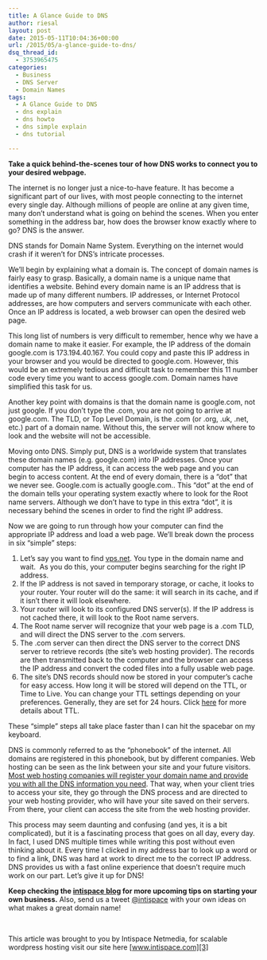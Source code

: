 ```yaml
---
title: A Glance Guide to DNS
author: riesal
layout: post
date: 2015-05-11T10:04:36+00:00
url: /2015/05/a-glance-guide-to-dns/
dsq_thread_id:
  - 3753965475
categories:
  - Business
  - DNS Server
  - Domain Names
tags:
  - A Glance Guide to DNS
  - dns explain
  - dns howto
  - dns simple explain
  - dns tutorial

---
```

**Take a quick behind-the-scenes tour of how DNS works to connect you to your desired webpage.**

The internet is no longer just a nice-to-have feature. It has become a significant part of our lives, with most people connecting to the internet every single day. Although millions of people are online at any given time, many don’t understand what is going on behind the scenes. When you enter something in the address bar, how does the browser know exactly where to go? DNS is the answer.

DNS stands for Domain Name System. Everything on the internet would crash if it weren’t for DNS’s intricate processes.

We’ll begin by explaining what a domain is. The concept of domain names is fairly easy to grasp. Basically, a domain name is a unique name that identifies a website. Behind every domain name is an IP address that is made up of many different numbers. IP addresses, or Internet Protocol addresses, are how computers and servers communicate with each other. Once an IP address is located, a web browser can open the desired web page.

This long list of numbers is very difficult to remember, hence why we have a domain name to make it easier. For example, the IP address of the domain google.com is 173.194.40.167. You could copy and paste this IP address in your browser and you would be directed to google.com. However, this would be an extremely tedious and difficult task to remember this 11 number code every time you want to access google.com. Domain names have simplified this task for us.

Another key point with domains is that the domain name is google.com, not just google. If you don’t type the .com, you are not going to arrive at google.com. The TLD, or Top Level Domain, is the .com (or .org, .uk, .net, etc.) part of a domain name. Without this, the server will not know where to look and the website will not be accessible.

Moving onto DNS. Simply put, DNS is a worldwide system that translates these domain names (e.g. google.com) into IP addresses. Once your computer has the IP address, it can access the web page and you can begin to access content. At the end of every domain, there is a “dot” that we never see. Google.com is actually google.com.. This “dot” at the end of the domain tells your operating system exactly where to look for the Root name servers. Although we don’t have to type in this extra “dot”, it is necessary behind the scenes in order to find the right IP address.

Now we are going to run through how your computer can find the appropriate IP address and load a web page. We’ll break down the process in six “simple” steps:

  1. Let’s say you want to find [vps.net][1]. You type in the domain name and wait.  As you do this, your computer begins searching for the right IP address.
  2. If the IP address is not saved in temporary storage, or cache, it looks to your router. Your router will do the same: it will search in its cache, and if it isn’t there it will look elsewhere.
  3. Your router will look to its configured DNS server(s). If the IP address is not cached there, it will look to the Root name servers.
  4. The Root name server will recognize that your web page is a .com TLD, and will direct the DNS server to the .com servers.
  5. The .com server can then direct the DNS server to the correct DNS server to retrieve records (the site’s web hosting provider). The records are then transmitted back to the computer and the browser can access the IP address and convert the coded files into a fully usable web page.
  6. The site’s DNS records should now be stored in your computer’s cache for easy access. How long it will be stored will depend on the TTL, or Time to Live. You can change your TTL settings depending on your preferences. Generally, they are set for 24 hours. Click [here][2] for more details about TTL.

These “simple” steps all take place faster than I can hit the spacebar on my keyboard.

DNS is commonly referred to as the “phonebook” of the internet. All domains are registered in this phonebook, but by different companies. Web hosting can be seen as the link between your site and your future visitors. [Most web hosting companies will register your domain name and provide you with all the DNS information you need][3]. That way, when your client tries to access your site, they go through the DNS process and are directed to your web hosting provider, who will have your site saved on their servers. From there, your client can access the site from the web hosting provider.

This process may seem daunting and confusing (and yes, it is a bit complicated), but it is a fascinating process that goes on all day, every day. In fact, I used DNS multiple times while writing this post without even thinking about it. Every time I clicked in my address bar to look up a word or to find a link, DNS was hard at work to direct me to the correct IP address. DNS provides us with a fast online experience that doesn’t require much work on our part. Let’s give it up for DNS!

**Keep checking the [intispace blog][4] for more upcoming tips on starting your own business.** Also, send us a tweet [@intispace][5] with your own ideas on what makes a great domain name!

&nbsp;

This article was brought to you by Intispace Netmedia, for scalable wordpress hosting visit our site here [www.intispace.com][3]

 [1]: http://vps.net/
 [2]: http://searchnetworking.techtarget.com/definition/time-to-live
 [3]: https://intispace.com
 [4]: http://blog.intispace.com
 [5]: https://twitter.com/intispace
